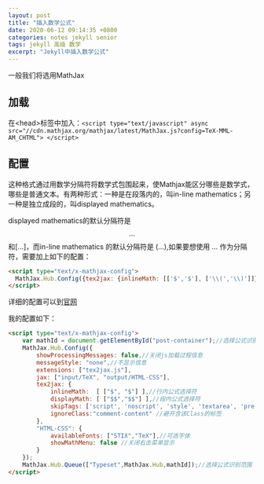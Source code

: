 ```yaml
---
layout: post
title: "插入数学公式"
date: 2020-06-12 09:14:35 +0800
categories: notes jekyll senior
tags: jekyll 高级 数学
excerpt: "Jekyll中插入数学公式"
--- 
```


一般我们将选用MathJax

## 加载

在\<head>标签中加入：`<script type="text/javascript" async src="//cdn.mathjax.org/mathjax/latest/MathJax.js?config=TeX-MML-AM_CHTML">
</script>`

## 配置

这种格式通过用数学分隔符将数学式包围起来，使Mathjax能区分哪些是数学式，哪些是普通文本。有两种形式：一种是在段落内的，叫in-line mathematics；另一种是独立成段的，叫displayed mathematics。

displayed mathematics的默认分隔符是$$...$$和\[...\]，而in-line mathematics 的默认分隔符是 (\...\),如果要想使用 $...$ 作为分隔符，需要加上如下的配置：

```html
<script type="text/x-mathjax-config">
  MathJax.Hub.Config({tex2jax: {inlineMath: [['$','$'], ['\\(','\\)']]}});
</script>
```

详细的配置可以到[官网](https://www.mathjax.org/)

我的配置如下：

```html
<script type="text/x-mathjax-config">
    var mathId = document.getElementById("post-container");//选择公式识别范围
    MathJax.Hub.Config({
        showProcessingMessages: false,//关闭js加载过程信息
        messageStyle: "none",//不显示信息
        extensions: ["tex2jax.js"],
        jax: ["input/TeX", "output/HTML-CSS"],
        tex2jax: {
            inlineMath:  [ ["$", "$"] ],//行内公式选择符
            displayMath: [ ["$$","$$"] ],//段内公式选择符
            skipTags: ['script', 'noscript', 'style', 'textarea', 'pre','code','a'],//避开某些标签
            ignoreClass:"comment-content" //避开含该Class的标签
        },
        "HTML-CSS": {
            availableFonts: ["STIX","TeX"],//可选字体
            showMathMenu: false //关闭右击菜单显示
        }
    });
    MathJax.Hub.Queue(["Typeset",MathJax.Hub,mathId]);//选择公式识别范围
</script>
```
